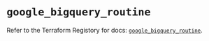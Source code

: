 # `google_bigquery_routine`

Refer to the Terraform Registory for docs: [`google_bigquery_routine`](https://registry.terraform.io/providers/hashicorp/google/5.3.0/docs/resources/bigquery_routine).
